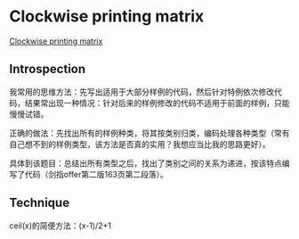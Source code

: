 # Clockwise printing matrix
[Clockwise printing matrix](https://www.nowcoder.com/practice/9b4c81a02cd34f76be2659fa0d54342a?tpId=13&tqId=11172&tPage=1&rp=1&ru=/ta/coding-interviews&qru=/ta/coding-interviews/question-ranking)

## Introspection
我常用的思维方法：先写出适用于大部分样例的代码，然后针对特例依次修改代码，结果常出现一种情况：针对后来的样例修改的代码不适用于前面的样例，只能慢慢试错。

正确的做法：先找出所有的样例种类，将其按类别归类，编码处理各种类型（常有自己想不到的样例类型，该方法是否真的实用？我想应当比我的思路更好）。

具体到该题目：总结出所有类型之后，找出了类别之间的关系为递进，按该特点编写了代码（剑指offer第二版163页第二段落）。

## Technique

ceil(x)的简便方法：(x-1)/2+1